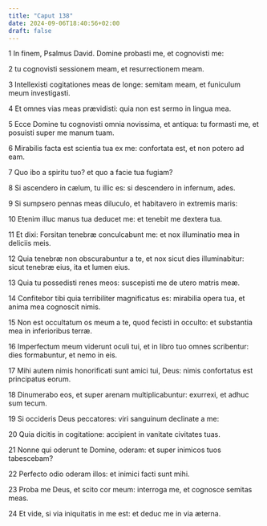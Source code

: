 ```yaml
---
title: "Caput 138"
date: 2024-09-06T18:40:56+02:00
draft: false
---
```




1 In finem, Psalmus David. Domine probasti me, et cognovisti me:

2 tu cognovisti sessionem meam, et resurrectionem meam.

3 Intellexisti cogitationes meas de longe: semitam meam, et funiculum meum investigasti.

4 Et omnes vias meas prævidisti: quia non est sermo in lingua mea.

5 Ecce Domine tu cognovisti omnia novissima, et antiqua: tu formasti me, et posuisti super me manum tuam.

6 Mirabilis facta est scientia tua ex me: confortata est, et non potero ad eam.

7 Quo ibo a spiritu tuo? et quo a facie tua fugiam?

8 Si ascendero in cælum, tu illic es: si descendero in infernum, ades.

9 Si sumpsero pennas meas diluculo, et habitavero in extremis maris:

10 Etenim illuc manus tua deducet me: et tenebit me dextera tua.

11 Et dixi: Forsitan tenebræ conculcabunt me: et nox illuminatio mea in deliciis meis.

12 Quia tenebræ non obscurabuntur a te, et nox sicut dies illuminabitur: sicut tenebræ eius, ita et lumen eius.

13 Quia tu possedisti renes meos: suscepisti me de utero matris meæ.

14 Confitebor tibi quia terribiliter magnificatus es: mirabilia opera tua, et anima mea cognoscit nimis.

15 Non est occultatum os meum a te, quod fecisti in occulto: et substantia mea in inferioribus terræ.

16 Imperfectum meum viderunt oculi tui, et in libro tuo omnes scribentur: dies formabuntur, et nemo in eis.

17 Mihi autem nimis honorificati sunt amici tui, Deus: nimis confortatus est principatus eorum.

18 Dinumerabo eos, et super arenam multiplicabuntur: exurrexi, et adhuc sum tecum.

19 Si occideris Deus peccatores: viri sanguinum declinate a me:

20 Quia dicitis in cogitatione: accipient in vanitate civitates tuas.

21 Nonne qui oderunt te Domine, oderam: et super inimicos tuos tabescebam?

22 Perfecto odio oderam illos: et inimici facti sunt mihi.

23 Proba me Deus, et scito cor meum: interroga me, et cognosce semitas meas.

24 Et vide, si via iniquitatis in me est: et deduc me in via æterna.

